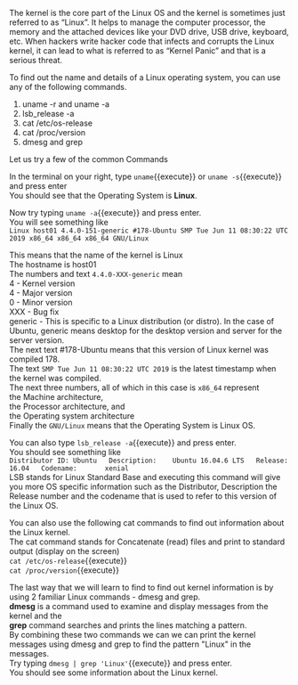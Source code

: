 The kernel is the core part of the Linux OS and the kernel is sometimes just referred to as “Linux”. It helps to manage the computer processor, the memory and the attached devices like your DVD drive, USB drive, keyboard, etc.
When hackers write hacker code that infects and corrupts the Linux kernel, it can lead to what is referred to as “Kernel Panic” and that is a serious threat.

To find out the name and details of a Linux operating system, you can use any of the following commands.
1. uname -r and uname -a
2. lsb_release -a
3. cat /etc/os-release
4. cat /proc/version
5. dmesg and grep

Let us try a few of the common Commands

In the terminal on your right, type
`uname`{{execute}} or `uname -s`{{execute}} and press enter  
You should see that the Operating System is __Linux__.    

Now try typing `uname -a`{{execute}} and press enter.  
You will see something like  
`Linux host01 4.4.0-151-generic #178-Ubuntu SMP Tue Jun 11 08:30:22 UTC 2019 x86_64 x86_64 x86_64 GNU/Linux`  

This means that the name of the kernel is Linux  
The hostname is host01  
The numbers and text `4.4.0-XXX-generic` mean  
    4 - Kernel version  
    4 - Major version  
    0 - Minor version  
    XXX - Bug fix  
    generic - This is specific to a Linux distribution (or distro). In the case of Ubuntu, generic means desktop for the desktop version and server for the server version.  
The next text #178-Ubuntu means that this version of Linux kernel was compiled 178.  
The text `SMP Tue Jun 11 08:30:22 UTC 2019` is the latest timestamp when the kernel was compiled.  
The next three numbers, all of which in this case is `x86_64` represent  
the Machine architecture,  
the Processor architecture, and  
the Operating system architecture  
Finally the `GNU/Linux` means that the Operating System is Linux OS.  

You can also type `lsb_release -a`{{execute}} and press enter.  
You should see something like  
`Distributor ID: Ubuntu  
Description:    Ubuntu 16.04.6 LTS  
Release:        16.04  
Codename:       xenial`  
LSB stands for Linux Standard Base and  executing this command will give you more OS specific information such as the Distributor, Description the Release number and the codename that is used to refer to this version of the Linux OS.  

You can also use the following cat commands to find out information about the Linux kernel.  
The cat command stands for Concatenate (read) files and print to standard output (display on the screen)  
`cat /etc/os-release`{{execute}}  
`cat /proc/version`{{execute}}  

The last way that we will learn to find to find out kernel information is by using 2 familiar Linux commands - dmesg and grep.  
__dmesg__ is a command used to examine and display messages from the kernel and the  
__grep__ command searches and prints the lines matching a pattern.  
By combining these two commands we can we can print the kernel messages using dmesg and grep to find the pattern "Linux" in the messages.  
Try typing `dmesg | grep 'Linux'`{{execute}} and press enter.  
You should see some information about the Linux kernel.  
